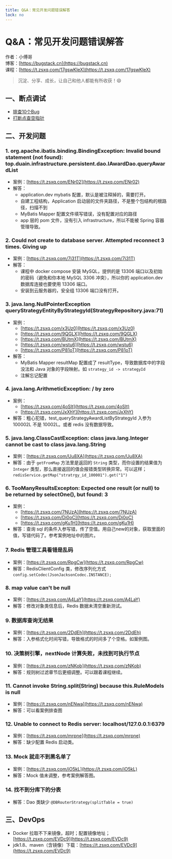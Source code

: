 ```yaml
---
title: Q&A：常见开发问题错误解答
lock: no
---
```


# Q&A：常见开发问题错误解答

作者：小傅哥
<br/>博客：[https://bugstack.cn](https://bugstack.cn)
<br/>课程：[https://t.zsxq.com/17gswKIeX](https://t.zsxq.com/17gswKIeX)

>沉淀、分享、成长，让自己和他人都能有所收获！😄

## 一、断点调试

- [排查10个Bug](https://www.bilibili.com/video/BV1F6421w71e)
- [打断点查空指针](https://www.bilibili.com/video/BV1q1421Q7Uv)

## 二、开发问题

### 1. org.apache.ibatis.binding.BindingException: Invalid bound statement (not found): top.duain.infrastructure.persistent.dao.IAwardDao.queryAwardList

- 案例：[https://t.zsxq.com/ENr02](https://t.zsxq.com/ENr02)
- 解答：
  - application.dev mybatis 配置，默认是被注释掉的，需要打开。
  - 自建工程结构，Application 启动层的文件夹路径，不是整个包结构的根路径，扫描不到
  - MyBatis Mapper 配置文件填写错误，没有配置对应的路径
  - app 层的 pom 文件，没有引入 infrastructure，所以不能被 Spring 容器管理导致。

### 2. Could not create to database server. Attempted reconnect 3 times. Giving up

- 案例：[https://t.zsxq.com/7i31T](https://t.zsxq.com/7i31T)
- 解答：
  - 课程中 docker compose 安装 MySQL，提供的是 13306 端口以及初始的密码（避免和你本地 MySQL 3306 冲突），所以你的 application.dev 数据库连接也要使用 13306 端口。
  - 安装到云服务器的，安全组 13306 端口没有打开。

### 3. java.lang.NullPointerException queryStrategyEntityByStrategyId(StrategyRepository.java:71)

- 案例：
  - [https://t.zsxq.com/x3Uz0](https://t.zsxq.com/x3Uz0)
  - [https://t.zsxq.com/9QGLX](https://t.zsxq.com/9QGLX)
  - [https://t.zsxq.com/BUtmX](https://t.zsxq.com/BUtmX)
  - [https://t.zsxq.com/wstu6](https://t.zsxq.com/wstu6)
  - [https://t.zsxq.com/P81oT](https://t.zsxq.com/P81oT)
- 解答：
  - MyBatis Mapper resultMap 配置成了 resultType，导致数据库中的字段没法和 Java 对象的字段映射。如 `strategy_id -> strategyId`
  - 注解忘记配置

### 4. java.lang.ArithmeticException: / by zero

- 案例：
  - [https://t.zsxq.com/4oSIt](https://t.zsxq.com/4oSIt)
  - [https://t.zsxq.com/JxXhY](https://t.zsxq.com/JxXhY)
- 解答：粗心犯错，test_queryStrategyAwardListByStrategyId 入参为 100002L 不是 10002L。或者 redis 没有数据导致。

### 5. java.lang.ClassCastException: class java.lang.Integer cannot be cast to class java.lang.String

- 案例：[https://t.zsxq.com/Uu8XA](https://t.zsxq.com/Uu8XA)
- 解答：由于 `getFromMap` 方法里是返回的 `String` 类型，而你设置的结果值为 `Integer` 类型，那么直接返回的值会报错类型转换异常。可以这样；`redisService.getMap("stratrgy_id_100001").get("1")`

### 6. TooManyResultsExcepton: Expected one result (or null) to be returned by selectOne(), but found: 3

- 案例：
  - [https://t.zsxq.com/7NUzA](https://t.zsxq.com/7NUzA)
  - [https://t.zsxq.com/Di0oC](https://t.zsxq.com/Di0oC)
  - [https://t.zsxq.com/gKu1H](https://t.zsxq.com/gKu1H)
- 解答：查询 sql 的条件入参写错，传了空值。用自己new的对象，获取里面的值，写错代码了。参考案例地址中的图片。

### 7. Redis 管理工具看错是乱码

- 案例：[https://t.zsxq.com/RpgCw](https://t.zsxq.com/RpgCw)
- 解答：RedisClientConfig 类，修改序列化方式 `config.setCodec(JsonJacksonCodec.INSTANCE);`

### 8. map value can't be null

- 案例：[https://t.zsxq.com/A4LaY](https://t.zsxq.com/A4LaY)
- 解答：修改对象类信息后，Redis 数据未清空重新测试。

### 9. 数据库查询无结果

- 案例：[https://t.zsxq.com/2DdEh](https://t.zsxq.com/2DdEh)
- 解答：入参格式化时间写错，导致格式的时间多了个空格。如案例图。

### 10. 决策树引擎，nextNode 计算失败，未找到可执行节点

- 案例：[https://t.zsxq.com/zNKob](https://t.zsxq.com/zNKob)
- 解答：规则树过滤章节后更细调整。可以跟着课程继续。

### 11. Cannot invoke String.split(String) because this.RuleModels is null

- 案例：[https://t.zsxq.com/nENwa](https://t.zsxq.com/nENwa)
- 解答：可以看案例排查图

### 12. Unable to connect to Redis server: localhost/127.0.0.1:6379

- 案例：[https://t.zsxq.com/mrpne](https://t.zsxq.com/mrpne)
- 解答：缺少配置 Redis 启动类。

### 13. Mock 就走不到黑名单了

- 案例：[https://t.zsxq.com/iO5kL](https://t.zsxq.com/iO5kL)
- 解答：Mock 值未调整，参考案例解答图。

### 14. 找不到分库下的分表

- 解答：Dao 类缺少 `@DBRouterStrategy(splitTable = true)`

## 三、DevOps

- Docker 拉取不下来镜像，超时；配置镜像地址；[https://t.zsxq.com/EVDc9](https://t.zsxq.com/EVDc9)
- jdk1.8、maven（含镜像）下载：[https://t.zsxq.com/EVDc9](https://t.zsxq.com/EVDc9)